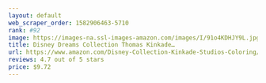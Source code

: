 ```yaml
---
layout: default 
﻿web_scraper_order: 1582906463-5710
rank: #92
image: https://images-na.ssl-images-amazon.com/images/I/91o4KDHJY9L.jpg
title: Disney Dreams Collection Thomas Kinkade…
url: https://www.amazon.com/Disney-Collection-Kinkade-Studios-Coloring/dp/1449483186/ref=zg_mw_books_92?_encoding=UTF8&psc=1&refRID=F7CXJB6QSX8DPP0KMBZS
reviews: 4.7 out of 5 stars
price: $9.72 
---
```


